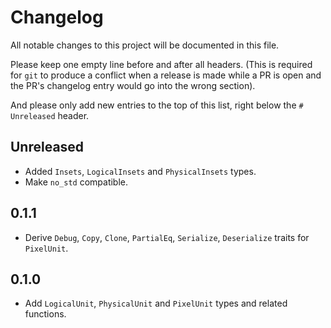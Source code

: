 # Changelog

All notable changes to this project will be documented in this file.

Please keep one empty line before and after all headers. (This is required for
`git` to produce a conflict when a release is made while a PR is open and the
PR's changelog entry would go into the wrong section).

And please only add new entries to the top of this list, right below the `#
Unreleased` header.

## Unreleased

- Added `Insets`, `LogicalInsets` and `PhysicalInsets` types.
- Make `no_std` compatible.

## 0.1.1

- Derive `Debug`, `Copy`, `Clone`, `PartialEq`, `Serialize`, `Deserialize` traits for `PixelUnit`.

## 0.1.0

- Add `LogicalUnit`, `PhysicalUnit` and `PixelUnit` types and related functions.
